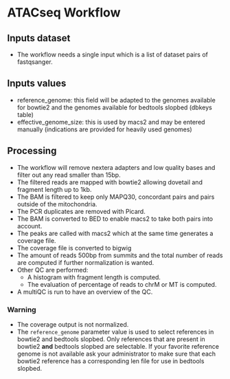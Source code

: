 # ATACseq Workflow

## Inputs dataset

- The workflow needs a single input which is a list of dataset pairs of fastqsanger.

## Inputs values

- reference_genome: this field will be adapted to the genomes available for bowtie2 and the genomes available for bedtools slopbed (dbkeys table)
- effective_genome_size: this is used by macs2 and may be entered manually (indications are provided for heavily used genomes)

## Processing

- The workflow will remove nextera adapters and low quality bases and filter out any read smaller than 15bp.
- The filtered reads are mapped with bowtie2 allowing dovetail and fragment length up to 1kb.
- The BAM is filtered to keep only MAPQ30, concordant pairs and pairs outside of the mitochondria.
- The PCR duplicates are removed with Picard.
- The BAM is converted to BED to enable macs2 to take both pairs into account.
- The peaks are called with macs2 which at the same time generates a coverage file.
- The coverage file is converted to bigwig
- The amount of reads 500bp from summits and the total number of reads are computed if further normalization is wanted.
- Other QC are performed:
  - A histogram with fragment length is computed.
  - The evaluation of percentage of reads to chrM or MT is computed.
- A multiQC is run to have an overview of the QC.

### Warning

- The coverage output is not normalized.
- The `reference_genome` parameter value is used to select references in bowtie2 and bedtools slopbed. Only references that are present in bowtie2 **and** bedtools slopbed are selectable. If your favorite reference genome is not available ask your administrator to make sure that each bowtie2 reference has a corresponding len file for use in bedtools slopbed.

